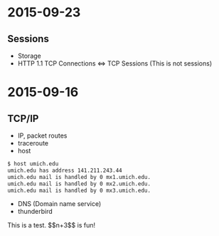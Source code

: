 
# 2015-09-23

## Sessions

* Storage
* HTTP 1.1 TCP Connections <=> TCP Sessions (This is not sessions)


# 2015-09-16

## TCP/IP

* IP, packet routes
* traceroute
* host

```bash
$ host umich.edu
umich.edu has address 141.211.243.44
umich.edu mail is handled by 0 mx1.umich.edu.
umich.edu mail is handled by 0 mx2.umich.edu.
umich.edu mail is handled by 0 mx3.umich.edu.
```

* DNS (Domain name service)
* thunderbird

<div class='alert alert-info'>
This is a test. $$n+3$$ is fun!
</div>
